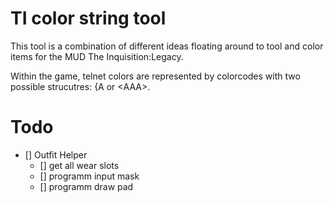 # TI color string tool

This tool is a combination of different ideas floating around to tool and color items for the MUD The Inquisition:Legacy.

Within the game, telnet colors are represented by colorcodes with two possible strucutres: {A or \<AAA>.

# Todo

- [] Outfit Helper
    - [] get all wear slots
    - [] programm input mask
    - [] programm draw pad
